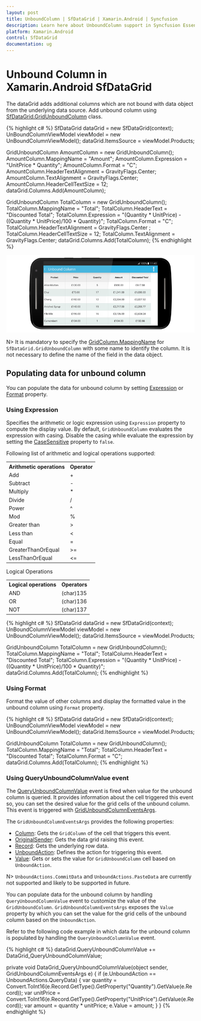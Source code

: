 ```yaml
---
layout: post
title: UnboundColumn | SfDataGrid | Xamarin.Android | Syncfusion
description: Learn here about UnboundColumn support in Syncfusion Essential Xamarin.Android SfDataGrid Control, its elements, and more.
platform: Xamarin.Android
control: SfDataGrid
documentation: ug
---
```


# Unbound Column in Xamarin.Android SfDataGrid

The dataGrid adds additional columns which are not bound with data object from the underlying data source. Add unbound column using [SfDataGrid.GridUnboundColumn](http://help.syncfusion.com/cr/xamarin-android/Syncfusion.SfDataGrid.GridUnboundColumn.html) class.

{% highlight c# %}
SfDataGrid dataGrid = new SfDataGrid(context);
UnBoundColumnViewModel viewModel = new UnBoundColumnViewModel();
dataGrid.ItemsSource = viewModel.Products;

GridUnboundColumn AmountColumn = new GridUnboundColumn();
AmountColumn.MappingName = "Amount";
AmountColumn.Expression = "UnitPrice * Quantity";
AmountColumn.Format = "C";
AmountColumn.HeaderTextAlignment = GravityFlags.Center;
AmountColumn.TextAlignment = GravityFlags.Center;
AmountColumn.HeaderCellTextSize = 12;
dataGrid.Columns.Add(AmountColumn);

GridUnboundColumn TotalColumn = new GridUnboundColumn();
TotalColumn.MappingName = "Total";
TotalColumn.HeaderText = "Discounted Total";
TotalColumn.Expression = "(Quantity * UnitPrice) - ((Quantity * UnitPrice)/100 * Quantity)";
TotalColumn.Format = "C";
TotalColumn.HeaderTextAlignment = GravityFlags.Center ;
TotalColumn.HeaderCellTextSize = 12;
TotalColumn.TextAlignment = GravityFlags.Center;
dataGrid.Columns.Add(TotalColumn);
{% endhighlight %}

![Xamarin.Android SfDataGrid unbound column](SfDataGrid_images/UnboundColumn.png)

N> It is mandatory to specify the [GridColumn.MappingName](https://help.syncfusion.com/cr/xamarin-android/Syncfusion.SfDataGrid.GridColumn.html#Syncfusion_SfDataGrid_GridColumn_MappingName) for `SfDataGrid.GridUnboundColumn` with some name to identify the column. It is not necessary to define the name of the field in the data object.

## Populating data for unbound column

You can populate the data for unbound column by setting [Expression](https://help.syncfusion.com/cr/xamarin-android/Syncfusion.SfDataGrid.GridUnboundColumn.html#Syncfusion_SfDataGrid_GridUnboundColumn_Expression) or [Format](https://help.syncfusion.com/cr/xamarin-android/Syncfusion.SfDataGrid.GridColumn.html#Syncfusion_SfDataGrid_GridColumn_Format) property.

### Using Expression

Specifies the arithmetic or logic expression using `Expression` property to compute the display value. By default, `GridUnboundColumn` evaluates the expression with casing. Disable the casing while evaluate the expression by setting the [CaseSensitive](https://help.syncfusion.com/cr/xamarin-android/Syncfusion.SfDataGrid.GridUnboundColumn.html#Syncfusion_SfDataGrid_GridUnboundColumn_CaseSensitive) property to `false`.

Following list of arithmetic and logical operations supported:

<table>
<tr>
<th>
Arithmetic operations
</th>
<th>
Operator
</th>
</tr>
<tr>
<td>
Add
</td>
<td>
+
</td>
</tr>
<tr>
<td>
Subtract
</td>
<td>
-
</td>
</tr>
<tr>
<td>
Multiply
</td>
<td>
*
</td>
</tr>
<tr>
<td>
Divide
</td>
<td>
/
</td>
</tr>
<tr>
<td>
Power
</td>
<td>
^
</td>
</tr>
<tr>
<td>
Mod
</td>
<td>
%
</td>
</tr>
<tr>
<td>
Greater than
</td>
<td>
>
</td>
</tr>
<tr>
<td>
Less than
</td>
<td>
<
</td>
</tr>
<tr>
<td>
Equal
</td>
<td>
=
</td>
</tr>
<tr>
<td>
GreaterThanOrEqual
</td>
<td>
>=
</td>
</tr>
<tr>
<td>
LessThanOrEqual
</td>
<td>
<=
</td>
</tr>
</table>

Logical Operations

<table>
<tr>
<th>
Logical operations
</th>
<th>
Operators
</th>
</tr>
<tr>
<td>
AND
</td>
<td>
(char)135
</td>
</tr>
<tr>
<td>
OR
</td>
<td>
(char)136
</td>
</tr>
<tr>
<td>
NOT
</td>
<td>
(char)137
</td>
</tr>
</table>


{% highlight c# %}
SfDataGrid dataGrid = new SfDataGrid(context);
UnBoundColumnViewModel viewModel = new UnBoundColumnViewModel();
dataGrid.ItemsSource = viewModel.Products;

GridUnboundColumn TotalColumn = new GridUnboundColumn();
TotalColumn.MappingName = "Total";
TotalColumn.HeaderText = "Discounted Total";
TotalColumn.Expression = "(Quantity * UnitPrice) - ((Quantity * UnitPrice)/100 * Quantity)";
dataGrid.Columns.Add(TotalColumn);
{% endhighlight %}

### Using Format

Format the value of other columns and display the formatted value in the unbound column using `Format` property.

{% highlight c# %}
SfDataGrid dataGrid = new SfDataGrid(context);
UnBoundColumnViewModel viewModel = new UnBoundColumnViewModel();
dataGrid.ItemsSource = viewModel.Products;

GridUnboundColumn TotalColumn = new GridUnboundColumn();
TotalColumn.MappingName = "Total";
TotalColumn.HeaderText = "Discounted Total";
TotalColumn.Format = "C";
dataGrid.Columns.Add(TotalColumn);
{% endhighlight %}

### Using QueryUnboundColumnValue event

The [QueryUnboundColumnValue](https://help.syncfusion.com/cr/xamarin-android/Syncfusion.SfDataGrid.SfDataGrid.html) event is fired when value for the unbound column is queried. It provides information about the cell triggered this event so, you can set the desired value for the grid cells of the unbound column. This event is triggered with [GridUnboundColumnEventsArgs](https://help.syncfusion.com/cr/xamarin-android/Syncfusion.SfDataGrid.GridUnboundColumnEventsArgs.html).

The `GridUnboundColumnEventsArgs` provides the following properties:

* [Column](https://help.syncfusion.com/cr/xamarin-android/Syncfusion.SfDataGrid.GridUnboundColumnEventsArgs.html#Syncfusion_SfDataGrid_GridUnboundColumnEventsArgs_Column): Gets the `GridColumn` of the cell that triggers this event.  
* [OriginalSender](https://help.syncfusion.com/cr/xamarin-android/Syncfusion.SfDataGrid.GridEventArgs.html#Syncfusion_SfDataGrid_GridEventArgs_OriginalSender): Gets the data grid raising this event.
* [Record](https://help.syncfusion.com/cr/xamarin-android/Syncfusion.SfDataGrid.GridUnboundColumnEventsArgs.html#Syncfusion_SfDataGrid_GridUnboundColumnEventsArgs_Record): Gets the underlying row data. 
* [UnboundAction](https://help.syncfusion.com/cr/xamarin-android/Syncfusion.SfDataGrid.GridUnboundColumnEventsArgs.html#Syncfusion_SfDataGrid_GridUnboundColumnEventsArgs_UnboundAction): Defines the action for triggering this event.
* [Value](https://help.syncfusion.com/cr/xamarin-android/Syncfusion.SfDataGrid.GridUnboundColumnEventsArgs.html#Syncfusion_SfDataGrid_GridUnboundColumnEventsArgs_Value): Gets or sets the value for `GridUnboundColumn` cell based on `UnboundAction`.

N> `UnboundActions.CommitData` and `UnboundActions.PasteData` are currently not supported and likely to be supported in future.    

You can populate data for the unbound column by handling `QueryUnboundColumnValue` event to customize the value of the `GridUnboundColumn`. `GridUnboundColumnEventsArgs` exposes the `Value` property by which you can set the value for the grid cells of the unbound column based on the `UnboundAction`.

Refer to the following code example in which data for the unbound column is populated by handling the `QueryUnboundColumnValue` event.

{% highlight c# %}
dataGrid.QueryUnboundColumnValue += DataGrid_QueryUnboundColumnValue;

private void DataGrid_QueryUnboundColumnValue(object sender, GridUnboundColumnEventsArgs e)
{
    if (e.UnboundAction == UnboundActions.QueryData)
    {
        var quantity = Convert.ToInt16(e.Record.GetType().GetProperty("Quantity").GetValue(e.Record));
        var unitPrice = Convert.ToInt16(e.Record.GetType().GetProperty("UnitPrice").GetValue(e.Record));
        var amount = quantity * unitPrice;
        e.Value = amount;
    }
}
{% endhighlight %}
